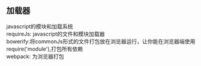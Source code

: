 ## 加载器
javascript的模块和加载系统  
requireJs: javascript的文件和模块加载器  
bowerify:将commonJs形式的文件打包放在浏览器运行，让你能在浏览器端使用require('module'),打包所有依赖  
webpack: 为浏览器打包

